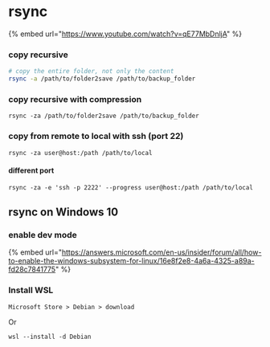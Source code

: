 # rsync

{% embed url="https://www.youtube.com/watch?v=qE77MbDnljA" %}

### copy recursive

```bash
# copy the entire folder, not only the content
rsync -a /path/to/folder2save /path/to/backup_folder
```

### copy recursive with compression

```
rsync -za /path/to/folder2save /path/to/backup_folder
```

### copy from remote to local with ssh (port 22)

```
rsync -za user@host:/path /path/to/local
```

#### different port

```
rsync -za -e 'ssh -p 2222' --progress user@host:/path /path/to/local
```

## rsync on Windows 10

### enable dev mode

{% embed url="https://answers.microsoft.com/en-us/insider/forum/all/how-to-enable-the-windows-subsystem-for-linux/16e8f2e8-4a6a-4325-a89a-fd28c7841775" %}

### Install WSL

```
Microsoft Store > Debian > download
```

Or

```
wsl --install -d Debian
```

